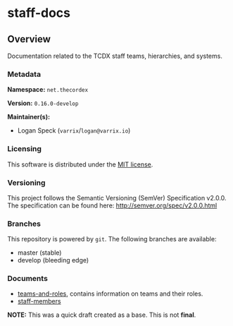 # staff-docs

## Overview
Documentation related to the TCDX staff teams, hierarchies, and systems.

### Metadata
**Namespace:** `net.thecordex`

**Version:** `0.16.0-develop`

**Maintainer(s):**
- Logan Speck (`varrix`/`logan@varrix.io`)

### Licensing
This software is distributed under the [MIT license](LICENSE.txt).

### Versioning
This project follows the Semantic Versioning (SemVer) Specification v2.0.0. The specification can be found here:
http://semver.org/spec/v2.0.0.html

### Branches
This repository is powered by `git`. The following branches are available:
- master (stable)
- develop (bleeding edge)

### Documents
- [teams-and-roles](teams-and-roles.md), contains information on teams
and their roles.
- [staff-members](staff-members.md)

**NOTE:** This was a quick draft created as a base. This is not **final**.
